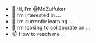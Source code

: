 - 👋 Hi, I’m @MdZulfukar
- 👀 I’m interested in ...
- 🌱 I’m currently learning ...
- 💞️ I’m looking to collaborate on ...
- 📫 How to reach me ...

<!---
MdZulfukar/MdZulfukar is a ✨ special ✨ repository because its `README.md` (this file) appears on your GitHub profile.
You can click the Preview link to take a look at your changes.
--->

